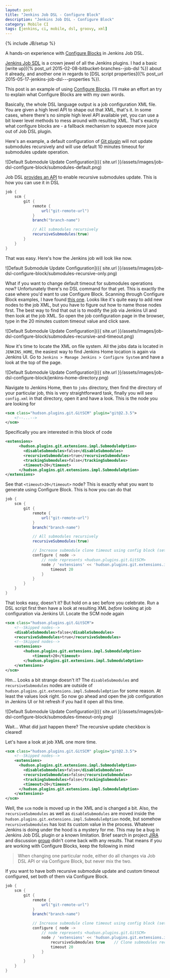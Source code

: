 ```yaml
---
layout: post
title: "Jenkins Job DSL - Configure Block"
description: "Jenkins Job DSL - Configure Block"
category: Mobile CI
tags: [jenkins, ci, mobile, dsl, groovy, xml]
---
```

{% include JB/setup %}

A hands-on experience with [Configure Blocks](https://github.com/jenkinsci/job-dsl-plugin/wiki/The-Configure-Block) in Jenkins Job DSL.

<!--more-->

[Jenkins Job SDL](https://github.com/jenkinsci/job-dsl-plugin) is a crown jewel of all the Jenkins plugins. I had a basic [write up]({% post_url 2015-02-08-bitbucket-branches--job-dsl %}) about it already, and another one in regards to [DSL script properties]({% post_url 2015-05-17-jenkins-job-dsl---properties %}).

This post is an example of using [Configure Blocks](https://github.com/jenkinsci/job-dsl-plugin/wiki/The-Configure-Block). I'll make an effort an try to explain what Configure Blocks are with my own words.

Basically, the whole DSL language output is a job configuration XML file. You are given a high level API to shape out that XML, that's it. In some cases, where there's no simple high level API available yet, you can use a bit lower level methods to mess around with resulting XML. That's exactly what configure blocks are - a fallback mechanism to squeeze more juice out of Job DSL plugin.

Here's an example, a default configuration of [Git plugin](https://wiki.jenkins-ci.org/display/JENKINS/Git+Plugin) will not update submodules recursively and will use default 10 minutes timeout for submodules update operation.

![Default Submodule Update Configuration]({{ site.url }}/assets/images/job-dsl-configure-block/submodules-default.png)

Job DSL [provides an API](https://github.com/jenkinsci/job-dsl-plugin/wiki/Job-reference#git) to enable recursive submodules update. This is how you can use it in DSL

```groovy
job {
    scm {
        git {
            remote {
                url("git-remote-url")
            }
            branch("branch-name")

            // All submodules recursively
            recursiveSubmodules(true)
        }
    }
}
```

That was easy. Here's how the Jenkins job will look like now.

![Default Submodule Update Configuration]({{ site.url }}/assets/images/job-dsl-configure-block/submodules-recursive-only.png)

What if you want to change default timeout for submodules operations now? Unfortunately there's no DSL command for that yet. This is exactly the case where you'd want to use Configure Block. Scanning through Configure Block examples, I have found [this one](https://github.com/jenkinsci/job-dsl-plugin/wiki/The-Configure-Block#configure-git). Looks like it's quite easy to add new nodes to the job XML, but you have to figure out how to name those nodes first. The best way to find that out is to modify the job via Jenkins UI and then look at the job XML. So open the job configuration page in the browser, type in the 20 minutes custom timeout value and click save.

![Default Submodule Update Configuration]({{ site.url }}/assets/images/job-dsl-configure-block/submodules-recursive-and-timeout.png)

Now it's time to locate the XML on file system. All the jobs data is located in `JENKINS_HOME`, the easiest way to find Jenkins Home location is again via Jenkins UI. Go to `Jenkins > Manage Jenkins > Configure System` and have a look at the top of the page.

![Default Submodule Update Configuration]({{ site.url }}/assets/images/job-dsl-configure-block/jenkins-home-directory.png)

Navigate to Jenkins Home, then to `jobs` directory, then find the directory of your particular job, this is very straightforward task, finally you will see `config.xml` in that directory, open it and have a look. This is the node you are looking for

```xml
<scm class="hudson.plugins.git.GitSCM" plugin="git@2.3.5">
    <!--...-->
</scm>
```

Specifically you are interested in this block of code

```xml
<extensions>
      <hudson.plugins.git.extensions.impl.SubmoduleOption>
        <disableSubmodules>false</disableSubmodules>
        <recursiveSubmodules>true</recursiveSubmodules>
        <trackingSubmodules>false</trackingSubmodules>
        <timeout>20</timeout>
      </hudson.plugins.git.extensions.impl.SubmoduleOption>
</extensions>
```

See that `<timeout>20</timeout>` node? This is exactly what you want to generate using Configure Block. This is how you can do that

```groovy
job {
    scm {
        git {
            remote {
                url("git-remote-url")
            }
            branch("branch-name")

            // All submodules recursively
            recursiveSubmodules(true)

            // Increase submodule clone timeout using config block (set 20m, default is 10m)
            configure { node ->
                // node represents <hudson.plugins.git.GitSCM>
                node / 'extensions' << 'hudson.plugins.git.extensions.impl.SubmoduleOption' {
                    timeout 20
                }
            }
        }
    }
}
```

That looks easy, doesn't it? But hold on a sec before you celebrate. Run a DSL script first then have a look at resulting XML _before_ looking at job configuration via Jenkins UI. Locate the SCM node again

```xml
<scm class="hudson.plugins.git.GitSCM">
    <!--Skipped nodes-->
    <disableSubmodules>false</disableSubmodules>
    <recursiveSubmodules>true</recursiveSubmodules>
    <!--Skipped nodes-->
    <extensions>
        <hudson.plugins.git.extensions.impl.SubmoduleOption>
            <timeout>20</timeout>
        </hudson.plugins.git.extensions.impl.SubmoduleOption>
    </extensions>
</scm>
```

Hm... Looks a bit strange doesn't it? The `disableSubmodules` and `recursiveSubmodules` nodes are outside of `hudson.plugins.git.extensions.impl.SubmoduleOption` for some reason. At least the values look right. So now go ahead and open the job configuration in Jenkins UI or hit refresh if you had it open all this time.

![Default Submodule Update Configuration]({{ site.url }}/assets/images/job-dsl-configure-block/submodules-timeout-only.png)

Wait... What did just happen there? The recursive update checkbox is cleared!

Let's have a look at job XML one more time.

```xml
<scm class="hudson.plugins.git.GitSCM" plugin="git@2.3.5">
    <!--Skipped nodes-->
    <extensions>
      <hudson.plugins.git.extensions.impl.SubmoduleOption>
        <disableSubmodules>false</disableSubmodules>
        <recursiveSubmodules>false</recursiveSubmodules>
        <trackingSubmodules>false</trackingSubmodules>
        <timeout>20</timeout>
      </hudson.plugins.git.extensions.impl.SubmoduleOption>
    </extensions>
</scm>
```

Well, the `scm` node is moved up in the XML and is changed a bit. Also, the `recursiveSubmodules` as well as `disableSubmodules` are moved inside the `hudson.plugins.git.extensions.impl.SubmoduleOption` node, but somehow `recursiveSubmodules` has lost its custom value in the process. Whatever Jenkins is doing under the hood is a mystery for me. This may be a bug in Jenkins Job DSL plugin or a known limitation. Brief search in project [JIRA](https://issues.jenkins-ci.org/browse/JENKINS-22138?jql=project%20%3D%20JENKINS%20AND%20component%20%3D%20job-dsl-plugin%20AND%20status%20%3D%20Open%20ORDER%20BY%20priority%20DESC) and discussion [group](https://groups.google.com/forum/#!searchin/job-dsl-plugin/configure$20block$20overwrites$20values) didn't come back with any results. That means if you are working with Configure Blocks, keep the following in mind

> When changing one particular node, either do all changes via Job DSL API or via Configure Block, but never mix the two.

If you want to have both recursive submodule update and custom timeout configured, set both of them via Configure Block.

```groovy
job {
    scm {
        git {
            remote {
                url("git-remote-url")
            }
            branch("branch-name")

            // Increase submodule clone timeout using config block (set 20m, default is 10m)
            configure { node ->
                // node represents <hudson.plugins.git.GitSCM>
                node / 'extensions' << 'hudson.plugins.git.extensions.impl.SubmoduleOption' {
                    recursiveSubmodules true	// Clone submodules recursively
                    timeout 20
                }
            }
        }
    }
}
```

